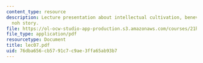 ```yaml
---
content_type: resource
description: Lecture presentation about intellectual cultivation, benevolence and
  noh story.
file: https://ol-ocw-studio-app-production.s3.amazonaws.com/courses/21h-522-japan-in-the-age-of-the-samurai-history-and-film-fall-2006/76dba656cb5791c7c9ae3ffa65ab93b7_lec07.pdf
file_type: application/pdf
resourcetype: Document
title: lec07.pdf
uid: 76dba656-cb57-91c7-c9ae-3ffa65ab93b7
---
```

